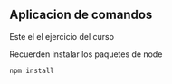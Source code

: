 ## Aplicacion de comandos

Este el el ejercicio del curso

Recuerden instalar los paquetes de node

```
npm install
```